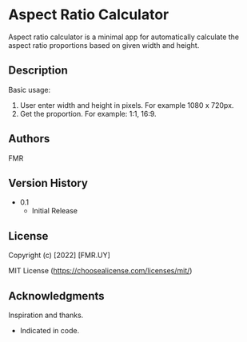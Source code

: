 # Aspect Ratio Calculator

Aspect ratio calculator is a minimal app for automatically calculate the aspect ratio proportions based on given width and height. 


## Description

Basic usage: 
1) User enter width and height in pixels. For example 1080 x 720px.
2) Get the proportion. For example: 1:1, 16:9.


## Authors

FMR


## Version History

* 0.1
    * Initial Release


## License

Copyright (c) [2022] [FMR.UY]

MIT License (https://choosealicense.com/licenses/mit/)


## Acknowledgments

Inspiration and thanks.

* Indicated in code.
